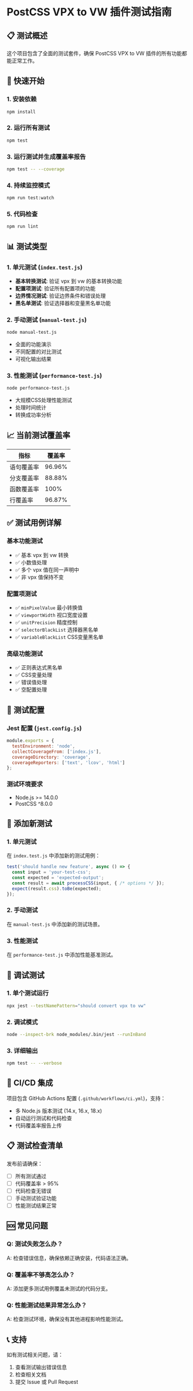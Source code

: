 # PostCSS VPX to VW 插件测试指南

## 📋 测试概述

这个项目包含了全面的测试套件，确保 PostCSS VPX to VW 插件的所有功能都能正常工作。

## 🚀 快速开始

### 1. 安装依赖
```bash
npm install
```

### 2. 运行所有测试
```bash
npm test
```

### 3. 运行测试并生成覆盖率报告
```bash
npm test -- --coverage
```

### 4. 持续监控模式
```bash
npm run test:watch
```

### 5. 代码检查
```bash
npm run lint
```

## 📊 测试类型

### 1. 单元测试 (`index.test.js`)
- **基本转换测试**: 验证 vpx 到 vw 的基本转换功能
- **配置项测试**: 验证所有配置项的功能
- **边界情况测试**: 验证边界条件和错误处理
- **黑名单测试**: 验证选择器和变量黑名单功能

### 2. 手动测试 (`manual-test.js`)
```bash
node manual-test.js
```
- 全面的功能演示
- 不同配置的对比测试
- 可视化输出结果

### 3. 性能测试 (`performance-test.js`)
```bash
node performance-test.js
```
- 大规模CSS处理性能测试
- 处理时间统计
- 转换成功率分析

## 📈 当前测试覆盖率

| 指标 | 覆盖率 |
|------|--------|
| 语句覆盖率 | 96.96% |
| 分支覆盖率 | 88.88% |
| 函数覆盖率 | 100% |
| 行覆盖率 | 96.87% |

## ✅ 测试用例详解

### 基本功能测试
- ✅ 基本 vpx 到 vw 转换
- ✅ 小数值处理
- ✅ 多个 vpx 值在同一声明中
- ✅ 非 vpx 值保持不变

### 配置项测试
- ✅ `minPixelValue` 最小转换值
- ✅ `viewportWidth` 视口宽度设置
- ✅ `unitPrecision` 精度控制
- ✅ `selectorBlackList` 选择器黑名单
- ✅ `variableBlackList` CSS变量黑名单

### 高级功能测试
- ✅ 正则表达式黑名单
- ✅ CSS变量处理
- ✅ 错误值处理
- ✅ 空配置处理

## 🔧 测试配置

### Jest 配置 (`jest.config.js`)
```javascript
module.exports = {
  testEnvironment: 'node',
  collectCoverageFrom: ['index.js'],
  coverageDirectory: 'coverage',
  coverageReporters: ['text', 'lcov', 'html']
};
```

### 测试环境要求
- Node.js >= 14.0.0
- PostCSS ^8.0.0

## 📝 添加新测试

### 1. 单元测试
在 `index.test.js` 中添加新的测试用例：

```javascript
test('should handle new feature', async () => {
  const input = 'your-test-css';
  const expected = 'expected-output';
  const result = await processCSS(input, { /* options */ });
  expect(result.css).toBe(expected);
});
```

### 2. 手动测试
在 `manual-test.js` 中添加新的测试场景。

### 3. 性能测试
在 `performance-test.js` 中添加性能基准测试。

## 🐛 调试测试

### 1. 单个测试运行
```bash
npx jest --testNamePattern="should convert vpx to vw"
```

### 2. 调试模式
```bash
node --inspect-brk node_modules/.bin/jest --runInBand
```

### 3. 详细输出
```bash
npm test -- --verbose
```

## 🚀 CI/CD 集成

项目包含 GitHub Actions 配置 (`.github/workflows/ci.yml`)，支持：
- 多 Node.js 版本测试 (14.x, 16.x, 18.x)
- 自动运行测试和代码检查
- 代码覆盖率报告上传

## 📋 测试检查清单

发布前请确保：
- [ ] 所有测试通过
- [ ] 代码覆盖率 > 95%
- [ ] 代码检查无错误
- [ ] 手动测试验证功能
- [ ] 性能测试结果正常

## 🆘 常见问题

### Q: 测试失败怎么办？
A: 检查错误信息，确保依赖正确安装，代码语法正确。

### Q: 覆盖率不够高怎么办？
A: 添加更多测试用例覆盖未测试的代码分支。

### Q: 性能测试结果异常怎么办？
A: 检查测试环境，确保没有其他进程影响性能测试。

## 📞 支持

如有测试相关问题，请：
1. 查看测试输出错误信息
2. 检查相关文档
3. 提交 Issue 或 Pull Request
